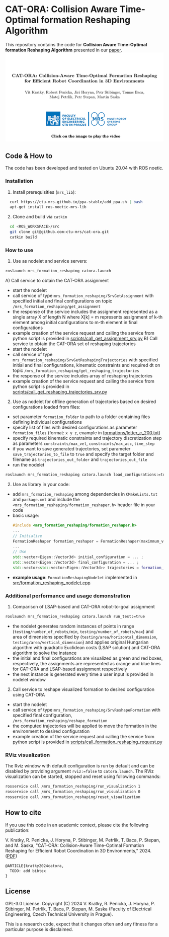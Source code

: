 # CAT-ORA: Collision Aware Time-Optimal formation Reshaping Algorithm 
This repository contains the code for **Collision Aware Time-Optimal formation Reshaping Algorithm** presented in our [paper](https://mrs.fel.cvut.cz/data/papers/cat-ora.pdf).
[![plot](./figs/catora_title_page.jpg)](https://youtu.be/FOCyGhxazMI?si=vV189B7v2TZ2ctoO)

## Code & How to
The code has been developed and tested on Ubuntu 20.04 with ROS noetic.

### Installation
1) Install prerequisities (`mrs_lib`):
```bash
  curl https://ctu-mrs.github.io/ppa-stable/add_ppa.sh | bash
  apt-get install ros-noetic-mrs-lib
```
2) Clone and build via `catkin`
```bash
  cd <ROS_WORKSPACE>/src
  git clone git@github.com:ctu-mrs/cat-ora.git
  catkin build
```

### How to use
1) Use as nodelet and service servers:
```bash
roslaunch mrs_formation_reshaping catora.launch
```
A) Call service to obtain the CAT-ORA assignment 
  - start the nodelet
  - call service of type `mrs_formation_reshaping/SrvGetAssignment` with specified initial and final configurations on topic `/mrs_formation_reshaping/get_assignment` 
  - the response of the service includes the assignment represented as a single array X of length N where X[k] = m represents assignment of k-th element among initial configurations to m-th element in final configurations
  - example creation of the service request and calling the service from python script is provided in [scripts/call_get_assignment_srv.py](https://github.com/ctu-mrs/cat-ora/blob/master/scripts/call_get_assignment_srv.py) 
B) Call service to obtain the CAT-ORA set of reshaping trajectories
  - start the nodelet
  - call service of type `mrs_formation_reshaping/SrvGetReshapingTrajectories` with specified initial and final configurations, kinematic constraints and required dt on topic `/mrs_formation_reshaping/get_reshaping_trajectories`
  - the response of the service includes array of reshaping trajectories 
  - example creation of the service request and calling the service from python script is provided in [scripts/call_get_reshaping_trajectories_srv.py](https://github.com/ctu-mrs/cat-ora/blob/master/scripts/call_get_reshaping_trajectories_srv.py) 
2) Use as nodelet for offline generation of trajectories based on desired configurations loaded from files:
  - set parameter `formation_folder` to path to a folder containing files defining individual configurations 
  - specify list of files with desired configurations as parameter `formation_files` (format: `x y z`, example in [formations/letter_c_200.txt](https://github.com/ctu-mrs/cat-ora/blob/master/formations/letter_c_200.txt))
  - specify required kinematic constraints and trajectory discretization step as parameters `constraints/max_vel`, `constraints/max_acc`, `time_step`
  - if you want to save generated trajectories, set parameter `save_trajectories_to_file` to `true` and specify the target folder and filename as `trajectories_out_folder` and `trajectories_out_file` 
  - run the nodelet
```bash
roslaunch mrs_formation_reshaping catora.launch load_configurations:=true
```

2) Use as library in your code:
  - add `mrs_formation_reshaping` among dependencies in `CMakeLists.txt` and `package.xml` and include the `<mrs_formation_reshaping/formation_reshaper.h>` header file in your code
  - basic usage:
    ```cpp
    #include <mrs_formation_reshaping/formation_reshaper.h>
    ...
    // Initialize
    FormationReshaper formation_reshaper = FormationReshaper(maximmum_velocity, maximum_acceleration, trajectory_dt);
    ...
    // Use
    std::vector<Eigen::Vector3d> initial_configuration = ... ;
    std::vector<Eigen::Vector3d> final_configuration = ... ;
    std::vector<std::vector<Eigen::Vector3d>> trajectories = formation_reshaper_.getReshapingTrajectoriesCatora(initial_configuration, final_configuration);
    ```
  - **example usage**: `FormationReshapingNodelet` implemented in [src/formation_reshaping_nodelet.cpp](https://github.com/ctu-mrs/cat-ora/blob/master/src/formation_reshaping_nodelet.cpp)

### Additional performance and usage demonstration
1) Comparison of LSAP-based and CAT-ORA robot-to-goal assignment
```bash
roslaunch mrs_formation_reshaping catora.launch run_test:=true
``` 
  - the nodelet generates random instances of points in range (`testing/number_of_robots/min`, `testing/number_of_robots/max`) and area of dimensions specified by (`testing/area/horizontal_dimension`, `testing/area/vertical_dimension`) and applies original Hungarian algorithm with quadratic Euclidean costs (LSAP solution) and CAT-ORA algorithm to solve the instance
  - the initial and final configurations are visualized as green and red boxes, respectively, the assignments are represented as orange and blue lines for CAT-ORA and LSAP-based assignment respectively   
  - the next instance is generated every time a user input is provided in nodelet window

2) Call service to reshape visualized formation to desired configuration using CAT-ORA
  - start the nodelet
  - call service of type `mrs_formation_reshaping/SrvReshapeFormation` with specified final configuration, `/mrs_formation_reshaping/reshape_formation`
  - the computed trajectories will be applied to move the formation in the environment to desired configuration
  - example creation of the service request and calling the service from python script is provided in [scripts/call_formation_reshaping_request.py](https://github.com/ctu-mrs/cat-ora/blob/master/scripts/call_formation_reshaping_request.py) 

### RViz visualization   
The Rviz window with default configuration is run by default and can be disabled by providing argument `rviz:=false` to `catora.launch`. The RViz visualization can be started, stopped and reset using following commands: 

```bash
rosservice call /mrs_formation_reshaping/run_visualization 1
rosservice call /mrs_formation_reshaping/run_visualization 0
rosservice call /mrs_formation_reshaping/reset_visualization
``` 
  
## How to cite
If you use this code in an academic context, please cite the following publication:

V. Kratky, R. Penicka, J. Horyna, P. Stibinger, M. Petrlik, T. Baca, P. Stepan, and M. Saska, "CAT-ORA: Collision-Aware Time-Optimal Formation Reshaping for Efficient Robot Coordination in 3D Environments," 2024. ([PDF](https://todo.pdf))

```
@ARTICLE{kratky2024catora,
  TODO: add bibtex
}
```

## License
GPL-3.0 License. Copyright (C) 2024 V. Kratky, R. Penicka, J. Horyna, P. Stibinger, M. Petrlik, T. Baca, P. Stepan, M. Saska (Faculty of Electrical Engineering, Czech Technical University in Prague).

This is a research code, expect that it changes often and any fitness for a particular purpose is disclaimed.

